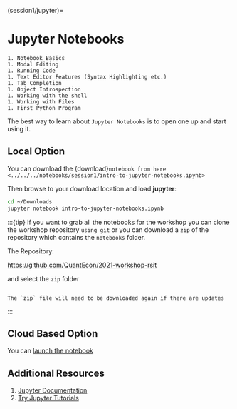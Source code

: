 (session1/jupyter)=
# Jupyter Notebooks

```{admonition} Aims & Outcomes:
1. Notebook Basics
1. Modal Editing
1. Running Code
1. Text Editor Features (Syntax Highlighting etc.)
1. Tab Completion
1. Object Introspection
1. Working with the shell
1. Working with Files
1. First Python Program
```

The best way to learn about `Jupyter Notebooks` is to open one up and start using it.

## Local Option

You can download the {download}`notebook from here <../../../notebooks/session1/intro-to-jupyter-notebooks.ipynb>`

Then browse to your download location and load **jupyter**:

```bash
cd ~/Downloads
jupyter notebook intro-to-jupyter-notebooks.ipynb
```

:::{tip}
If you want to grab all the notebooks for the workshop you can clone the workshop repository `using git`
or you can download a `zip` of the repository which contains the `notebooks` folder.

The Repository:

https://github.com/QuantEcon/2021-workshop-rsit

and select the `zip` folder

```{figure} img/github-download-zip.png
```

```{warning}
The `zip` file will need to be downloaded again if there are updates
```

:::

## Cloud Based Option

You can [launch the notebook](https://mybinder.org/v2/gh/QuantEcon/2021-workshop-rsit/main?filepath=notebooks%2Fsession1%2Fintro-to-jupyter-notebooks.ipynb)

## Additional Resources

1. [Jupyter Documentation](http://jupyter.readthedocs.org/en/latest/index.html)
1. [Try Jupyter Tutorials](https://try.jupyter.org/)
